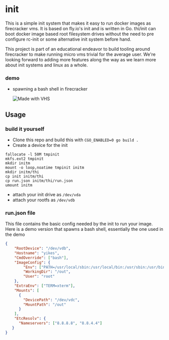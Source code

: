 # init

This is a simple init system that makes it easy to run docker images as firecracker vms. It is based on fly.io's init and is written in Go. thi/init can boot docker image based root filesystem drives without the need to pre configure rc-init or some alternative init system before hand.

This project is part of an educational endeavor to build tooling around firecracker to make running micro vms trivial for the average user. We're looking forward to adding more features along the way as we learn more about init systems and linux as a whole.

### demo
- spawning a bash shell in firecracker

  ![Made with VHS](https://vhs.charm.sh/vhs-6MF5u4Tsar87Ryp1r7yIk6.gif)
## Usage

### build it yourself

- Clone this repo and build this with `CGO_ENABLED=0 go build .`
- Create a device for the init
```shell
fallocate -l 50M tmpinit
mkfs.ext2 tmpinit
mkdir initm
mount -o loop,noatime tmpinit initm
mkdir initm/thi
cp init initm/thi
cp run.json initm/thi/run.json
umount initm
```
- attach your init drive as `/dev/vda`
- attach your rootfs as `/dev/vdb`

### run.json file

This file contains the basic config needed by the init to run your image. Here is a demo version that spawns a bash shell, essentially the one used in the demo

```json
{
    "RootDevice": "/dev/vdb",
    "Hostname": "yikes",
    "CmdOverride": ["bash"],
    "ImageConfig": {
        "Env": ["PATH=/usr/local/sbin:/usr/local/bin:/usr/sbin:/usr/bin:/sbin:/bin"],
        "WorkingDir": "/out",
        "User": "root"
    },
    "ExtraEnv": ["TERM=xterm"],
    "Mounts": [
      {
        "DevicePath": "/dev/vdc",
        "MountPath": "/out"
      }
    ],
    "EtcResolv": {
      "Nameservers": ["8.8.8.8", "8.8.4.4"]
   }
}
```
